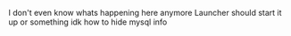I don't even know whats happening here anymore
Launcher should start it up or something
idk how to hide mysql info
